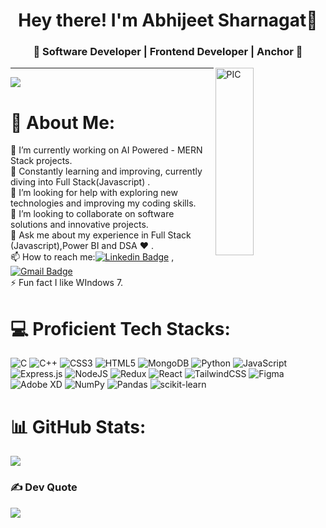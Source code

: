 <!--![TmAP8n236xqh75Q.png](https://i.loli.net/2020/07/13/OiwrC2KRZNPA9cJ.png)-->
<!-- You can edit this image in paint and host the image on https://sm.ms/ -->

<h1 align="center">Hey there! I'm Abhijeet Sharnagat👋</h1>
<h3 align="center">🚀 Software Developer | Frontend Developer | Anchor 🚀</h3>

<div>
<img width = "35%" align="right" alt="PIC" height="300px" src="https://res.cloudinary.com/djo0mmfll/image/upload/v1686268899/gfgfcfg_eb84wp.gif" />
<div align="left"> 

---
[![](https://visitcount.itsvg.in/api?id=abhijeetsharnagat&icon=2&color=12)](https://visitcount.itsvg.in)
# 💫 About Me:
🔭 I’m currently working on AI Powered - MERN Stack projects.<br>🌱 Constantly learning and improving, currently diving into Full Stack(Javascript) .<br>🤝 I’m looking for help with exploring new technologies and improving my coding skills.<br>👯 I’m looking to collaborate on software solutions and innovative projects.<br>💬 Ask me about my experience in Full Stack (Javascript),Power BI and DSA ♥ .<br>📫 How to reach me:[![Linkedin Badge](https://img.shields.io/badge/-LinkedIn-blue?style=flat-square&logo=Linkedin&logoColor=white&link=)](https://www.linkedin.com/in/abhijeet-sharnagat-a20b54242/) 
, [![Gmail Badge](https://img.shields.io/badge/-Gmail-c14438?style=flat-square&logo=Gmail&logoColor=white&link=mailto:shuklaraghav321.com)](mailto:abhijeetsharnagat200@gmail.com)
<br>⚡ Fun fact I like WIndows 7.


# 💻 Proficient Tech Stacks:
![C](https://img.shields.io/badge/c-%2300599C.svg?style=for-the-badge&logo=c&logoColor=white) ![C++](https://img.shields.io/badge/c++-%2300599C.svg?style=for-the-badge&logo=c%2B%2B&logoColor=white) ![CSS3](https://img.shields.io/badge/css3-%231572B6.svg?style=for-the-badge&logo=css3&logoColor=white) ![HTML5](https://img.shields.io/badge/html5-%23E34F26.svg?style=for-the-badge&logo=html5&logoColor=white) ![MongoDB](https://img.shields.io/badge/MongoDB-%234ea94b.svg?style=for-the-badge&logo=mongodb&logoColor=white) ![Python](https://img.shields.io/badge/python-3670A0?style=for-the-badge&logo=python&logoColor=ffdd54) ![JavaScript](https://img.shields.io/badge/javascript-%23323330.svg?style=for-the-badge&logo=javascript&logoColor=%23F7DF1E) ![Express.js](https://img.shields.io/badge/express.js-%23404d59.svg?style=for-the-badge&logo=express&logoColor=%2361DAFB) ![NodeJS](https://img.shields.io/badge/node.js-6DA55F?style=for-the-badge&logo=node.js&logoColor=white) ![Redux](https://img.shields.io/badge/redux-%23593d88.svg?style=for-the-badge&logo=redux&logoColor=white) ![React](https://img.shields.io/badge/react-%2320232a.svg?style=for-the-badge&logo=react&logoColor=%2361DAFB) ![TailwindCSS](https://img.shields.io/badge/tailwindcss-%2338B2AC.svg?style=for-the-badge&logo=tailwind-css&logoColor=white)	![Figma](https://img.shields.io/badge/figma-%23F24E1E.svg?style=for-the-badge&logo=figma&logoColor=white) ![Adobe XD](https://img.shields.io/badge/Adobe%20XD-470137?style=for-the-badge&logo=Adobe%20XD&logoColor=#FF61F6) ![NumPy](https://img.shields.io/badge/numpy-%23013243.svg?style=for-the-badge&logo=numpy&logoColor=white) ![Pandas](https://img.shields.io/badge/pandas-%23150458.svg?style=for-the-badge&logo=pandas&logoColor=white) ![scikit-learn](https://img.shields.io/badge/scikit--learn-%23F7931E.svg?style=for-the-badge&logo=scikit-learn&logoColor=white)
# 📊 GitHub Stats:
![](https://github-readme-stats.vercel.app/api/top-langs/?username=abhijeetsharnagat&theme=highcontrast&hide_border=true&include_all_commits=false&count_private=false&layout=compact)

### ✍️  Dev Quote
![](https://quotes-github-readme.vercel.app/api?type=horizontal&theme=radical)




<!-- Proudly created with GPRM ( https://gprm.itsvg.in ) -->
